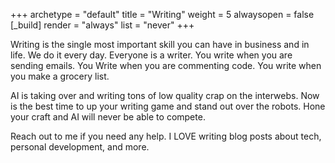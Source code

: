 +++ 
archetype = "default" 
title = "Writing" 
weight = 5
alwaysopen = false
[_build]
  render = "always"
  list = "never"
+++

Writing is the single most important skill you can have in business and in life. We do it every day. Everyone is a writer. You write when you are sending emails. You Write when you are commenting code. You write when you make a grocery list. 

AI is taking over and writing tons of low quality crap on the interwebs. Now is the best time to up your writing game and stand out over the robots. Hone your craft and AI will never be able to compete. 

Reach out to me if you need any help. I LOVE writing blog posts about tech, personal development, and more.
